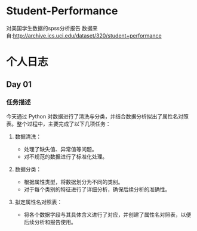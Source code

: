 # Student-Performance
对美国学生数据的spss分析报告
数据来自:http://archive.ics.uci.edu/dataset/320/student+performance
# 个人日志

## Day 01

### 任务描述
今天通过 Python 对数据进行了清洗与分类，并结合数据分析拟出了属性名对照表。整个过程中，主要完成了以下几项任务：

1. 数据清洗：
   - 处理了缺失值、异常值等问题。
   - 对不规范的数据进行了标准化处理。

2. 数据分类：
   - 根据属性类型，将数据划分为不同的类别。
   - 对于每个类别的特征进行了详细分析，确保后续分析的准确性。

3. 拟定属性名对照表：
   - 将各个数据字段与其具体含义进行了对应，并创建了属性名对照表，以便后续分析和报告使用。
